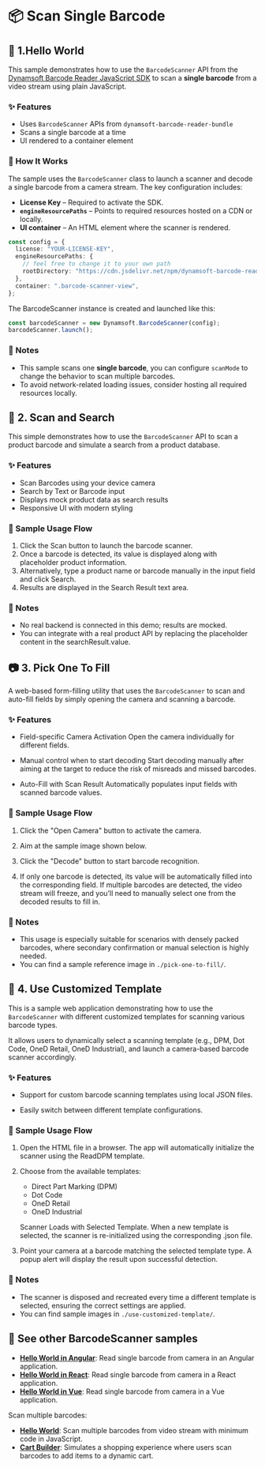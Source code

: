 # 📦 Scan Single Barcode

## 🚀 1.Hello World

This sample demonstrates how to use the `BarcodeScanner` API from the [Dynamsoft Barcode Reader JavaScript SDK](https://www.dynamsoft.com/barcode-reader/docs/web/programming/javascript/) to scan a **single barcode** from a video stream using plain JavaScript.

### ✨ Features

- Uses `BarcodeScanner` APIs from `dynamsoft-barcode-reader-bundle`
- Scans a single barcode at a time
- UI rendered to a container element

### 🔧 How It Works

The sample uses the `BarcodeScanner` class to launch a scanner and decode a single barcode from a camera stream. The key configuration includes:

- **License Key** – Required to activate the SDK.
- **`engineResourcePaths`** – Points to required resources hosted on a CDN or locally.
- **UI container** – An HTML element where the scanner is rendered.

```ts
const config = {
  license: "YOUR-LICENSE-KEY",
  engineResourcePaths: {
    // feel free to change it to your own path
    rootDirectory: "https://cdn.jsdelivr.net/npm/dynamsoft-barcode-reader-bundle@11.0.6000/dist/",
  },
  container: ".barcode-scanner-view",
};
```

The BarcodeScanner instance is created and launched like this:

```ts
const barcodeScanner = new Dynamsoft.BarcodeScanner(config);
barcodeScanner.launch();
```

### 📌 Notes

- This sample scans one **single barcode**, you can configure `scanMode` to change the behavior to scan multiple barcodes.
- To avoid network-related loading issues, consider hosting all required resources locally.

## 🛒 2. Scan and Search

This simple demonstrates how to use the `BarcodeScanner` API to scan a product barcode and simulate a search from a product database.

### ✨ Features

- Scan Barcodes using your device camera
- Search by Text or Barcode input
- Displays mock product data as search results
- Responsive UI with modern styling

### 🔄 Sample Usage Flow

1. Click the Scan button to launch the barcode scanner.
2. Once a barcode is detected, its value is displayed along with placeholder product information.
3. Alternatively, type a product name or barcode manually in the input field and click Search.
4. Results are displayed in the Search Result text area.

### 📌 Notes

- No real backend is connected in this demo; results are mocked.
- You can integrate with a real product API by replacing the placeholder content in the searchResult.value.

## 📷 3. Pick One To Fill

A web-based form-filling utility that uses the `BarcodeScanner` to scan and auto-fill fields by simply opening the camera and scanning a barcode.

### ✨ Features

- Field-specific Camera Activation
Open the camera individually for different fields.

- Manual control when to start decoding
Start decoding manually after aiming at the target to reduce the risk of misreads and missed barcodes.

- Auto-Fill with Scan Result
Automatically populates input fields with scanned barcode values.

### 🔄 Sample Usage Flow

1. Click the "Open Camera" button to activate the camera.

2. Aim at the sample image shown below.

3. Click the "Decode" button to start barcode recognition.

4. If only one barcode is detected, its value will be automatically filled into the corresponding field.
   If multiple barcodes are detected, the video stream will freeze, and you’ll need to manually select one from the decoded results to fill in.

### 📌 Notes

- This usage is especially suitable for scenarios with densely packed barcodes, where secondary confirmation or manual selection is highly needed.
- You can find a sample reference image in `./pick-one-to-fill/`.

## 🎥 4. Use Customized Template

This is a sample web application demonstrating how to use the `BarcodeScanner` with different customized templates for scanning various barcode types.

It allows users to dynamically select a scanning template (e.g., DPM, Dot Code, OneD Retail, OneD Industrial), and launch a camera-based barcode scanner accordingly.

### ✨ Features

- Support for custom barcode scanning templates using local JSON files.

- Easily switch between different template configurations.

### 🔄 Sample Usage Flow

1. Open the HTML file in a browser. The app will automatically initialize the scanner using the ReadDPM template.

2. Choose from the available templates:
    - Direct Part Marking (DPM)
    - Dot Code
    - OneD Retail
    - OneD Industrial

    Scanner Loads with Selected Template. When a new template is selected, the scanner is re-initialized using the corresponding .json file.

3. Point your camera at a barcode matching the selected template type. A popup alert will display the result upon successful detection.

### 📌 Notes

- The scanner is disposed and recreated every time a different template is selected, ensuring the correct settings are applied.
- You can find sample images in `./use-customized-template/`.

## 📄 See other BarcodeScanner samples

* [**Hello World in Angular**](https://github.com/Dynamsoft/barcode-reader-javascript-samples/tree/main/barcode-scanner-api-samples/scan-single-barcode/angular): Read single barcode from camera in an Angular application.
* [**Hello World in React**](https://github.com/Dynamsoft/barcode-reader-javascript-samples/tree/main/barcode-scanner-api-samples/scan-single-barcode/react): Read single barcode from camera in a React application.
* [**Hello World in Vue**](https://github.com/Dynamsoft/barcode-reader-javascript-samples/tree/main/barcode-scanner-api-samples/scan-single-barcode/vue): Read single barcode from camera in a Vue application.

Scan multiple barcodes:

* [**Hello World**](https://github.com/Dynamsoft/barcode-reader-javascript-samples/tree/main/barcode-scanner-api-samples/scan-multiple-barcodes): Scan multiple barcodes from video stream with minimum code in JavaScript.
* [**Cart Builder**](https://github.com/Dynamsoft/barcode-reader-javascript-samples/tree/main/barcode-scanner-api-samples/scan-multiple-barcodes): Simulates a shopping experience where users scan barcodes to add items to a dynamic cart.